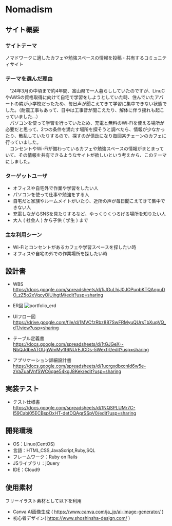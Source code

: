 # Nomadism

## サイト概要
### サイトテーマ
ノマドワークに適したカフェや勉強スペースの情報を投稿・共有するコミュニティサイト
​
### テーマを選んだ理由
　'24年3月の中頃まで約4年間、富山県で一人暮らししていたのですが、LinuCやAWSの資格取得に向けて自宅で学習をしようとしていた時、住んでいたアパートの隣が小学校だったため、毎日声が聞こえてきて学習に集中できない状態でした。（耐震工事もあって、日中は工事音が聞こえたり、解体に伴う揺れも起こっていました…）<br />
　パソコンを使って学習を行っていたため、充電と無料のWi-Fiを使える場所が必要だと思って、2つの条件を満たす場所を探そうと調べたら、情報が少なかったり、散乱していたりするので、探すのが億劫になり毎回某チェーンのカフェに行っていました。<br />
　コンセントやWi-Fiが備わっているカフェや勉強スペースの情報がまとまっていて、その情報を共有できるようなサイトが欲しいという考えから、このテーマにしました。

### ターゲットユーザ
- オフィスや自宅外で作業や学習をしたい人
- パソコンを使って仕事や勉強をする人
- 自宅だと家族やルームメイトがいたり、近所の声が毎日聞こえてきて集中できない人
- 充電しながらSNSを見たりするなど、ゆっくりくつろげる場所を知りたい人
- 大人 ( 社会人 ) から子供 ( 学生 ) まで
​
### 主な利用シーン
- Wi-Fiとコンセントがあるカフェや学習スペースを探したい時
- オフィスや自宅の外での作業場所を探したい時

## 設計書
- WBS<br />
https://docs.google.com/spreadsheets/d/1iJGuLhjJ0JOPupbKTQAnpuDO_zZ5o2xVqcyOiUjhgtM/edit?usp=sharing

- ER図
![portfolio_erd](https://github.com/tokiya03/Nomadism/assets/163287178/20c56e2d-56c6-4135-8ed4-ec997b1f876f)


- UIフロー図<br />
https://drive.google.com/file/d/1MVCfzRbz887SwFRMyuQUrsTbXuqVQ_dT/view?usp=sharing

- テーブル定義書<br />
https://docs.google.com/spreadsheets/d/1tGJGeX--NbQJdbeATOUgWmMy1f6NUrEJCDs-5WexfrI/edit?usp=sharing

- アプリケーション詳細設計書<br />
https://docs.google.com/spreadsheets/d/1ucrgxdbxcnId6w5e-zVaZuaIVnfSWC6qae54kgJ8Kek/edit?usp=sharing

## 実装テスト
- テスト仕様書<br />
https://docs.google.com/spreadsheets/d/1NQSPLUMr7C-l59Cabi05ECBspOxHT-detDQAqrSSpV0/edit?usp=sharing
​
## 開発環境
- OS：Linux(CentOS)
- 言語：HTML,CSS,JavaScript,Ruby,SQL
- フレームワーク：Ruby on Rails
- JSライブラリ：jQuery
- IDE：Cloud9

## 使用素材
フリーイラスト素材として以下を利用
- Canva AI画像生成 ( https://www.canva.com/ja_jp/ai-image-generator/ )
- 初心者デザイン( https://www.shoshinsha-design.com/ )
